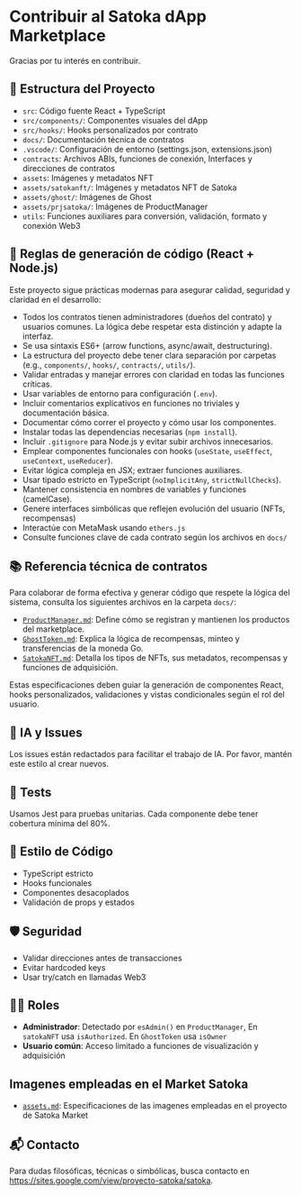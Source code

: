 # Contribuir al Satoka dApp Marketplace

Gracias por tu interés en contribuir.

## 🧭 Estructura del Proyecto

- `src`: Código fuente React + TypeScript
- `src/components/`: Componentes visuales del dApp
- `src/hooks/`: Hooks personalizados por contrato
- `docs/`: Documentación técnica de contratos
- `.vscode/`: Configuración de entorno (settings.json, extensions.json)
- `contracts`: Archivos ABIs, funciones de conexión, Interfaces y direcciones de contratos
- `assets`: Imágenes y metadatos NFT
- `assets/satokanft/`: Imágenes y metadatos NFT de Satoka
- `assets/ghost/`: Imágenes de Ghost
- `assets/prjsatoka/`: Imágenes de ProductManager
- `utils`: Funciones auxiliares para conversión, validación, formato y conexión Web3

## 🧠 Reglas de generación de código (React + Node.js)

Este proyecto sigue prácticas modernas para asegurar calidad, seguridad y claridad en el desarrollo:

- Todos los contratos tienen administradores (dueños del contrato) y usuarios comunes. La lógica debe respetar esta distinción y adapte la interfaz.
- Se usa sintaxis ES6+ (arrow functions, async/await, destructuring).
- La estructura del proyecto debe tener clara separación por carpetas (e.g., `components/`, `hooks/`, `contracts/`, `utils/`).
- Validar entradas y manejar errores con claridad en todas las funciones críticas.
- Usar variables de entorno para configuración (`.env`).
- Incluir comentarios explicativos en funciones no triviales y documentación básica.
- Documentar cómo correr el proyecto y cómo usar los componentes.
- Instalar todas las dependencias necesarias (`npm install`).
- Incluir `.gitignore` para Node.js y evitar subir archivos innecesarios.
- Emplear componentes funcionales con hooks (`useState`, `useEffect`, `useContext`, `useReducer`).
- Evitar lógica compleja en JSX; extraer funciones auxiliares.
- Usar tipado estricto en TypeScript (`noImplicitAny`, `strictNullChecks`).
- Mantener consistencia en nombres de variables y funciones (camelCase).
- Genere interfaces simbólicas que reflejen evolución del usuario (NFTs, recompensas)
- Interactúe con MetaMask usando `ethers.js`
- Consulte funciones clave de cada contrato según los archivos en `docs/`

## 📚 Referencia técnica de contratos

Para colaborar de forma efectiva y generar código que respete la lógica del sistema, consulta los siguientes archivos en la carpeta `docs/`:

- [`ProductManager.md`](docs/ProductManager.md): Define cómo se registran y mantienen los productos del marketplace.
- [`GhostToken.md`](docs/GhostToken.md): Explica la lógica de recompensas, minteo y transferencias de la moneda Go.
- [`SatokaNFT.md`](docs/SatokaNFT.md): Detalla los tipos de NFTs, sus metadatos, recompensas y funciones de adquisición.

Estas especificaciones deben guiar la generación de componentes React, hooks personalizados, validaciones y vistas condicionales según el rol del usuario.

## 🧠 IA y Issues

Los issues están redactados para facilitar el trabajo de IA. Por favor, mantén este estilo al crear nuevos.

## 🧪 Tests

Usamos Jest para pruebas unitarias. Cada componente debe tener cobertura mínima del 80%.

## 🧼 Estilo de Código

- TypeScript estricto
- Hooks funcionales
- Componentes desacoplados
- Validación de props y estados

## 🛡️ Seguridad

- Validar direcciones antes de transacciones
- Evitar hardcoded keys
- Usar try/catch en llamadas Web3

## 🧙‍♂️ Roles

- **Administrador**: Detectado por `esAdmin()` en `ProductManager`, En `satokaNFT` usa `isAuthorized`. En `GhostToken` usa `isOwner`
- **Usuario común**: Acceso limitado a funciones de visualización y adquisición

## Imagenes empleadas en el Market Satoka

- [`assets.md`](assets/assets.md): Especificaciones de las imagenes empleadas en el proyecto de Satoka Market

## 📬 Contacto

Para dudas filosóficas, técnicas o simbólicas, busca contacto en https://sites.google.com/view/proyecto-satoka/satoka.

